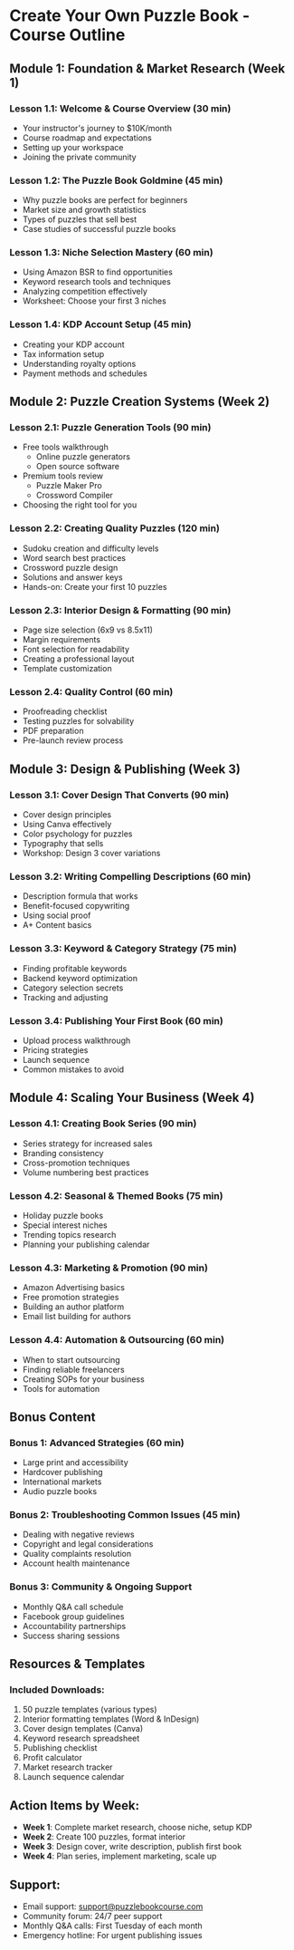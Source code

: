 # Create Your Own Puzzle Book - Course Outline

## Module 1: Foundation & Market Research (Week 1)

### Lesson 1.1: Welcome & Course Overview (30 min)
- Your instructor's journey to $10K/month
- Course roadmap and expectations
- Setting up your workspace
- Joining the private community

### Lesson 1.2: The Puzzle Book Goldmine (45 min)
- Why puzzle books are perfect for beginners
- Market size and growth statistics
- Types of puzzles that sell best
- Case studies of successful puzzle books

### Lesson 1.3: Niche Selection Mastery (60 min)
- Using Amazon BSR to find opportunities
- Keyword research tools and techniques
- Analyzing competition effectively
- Worksheet: Choose your first 3 niches

### Lesson 1.4: KDP Account Setup (45 min)
- Creating your KDP account
- Tax information setup
- Understanding royalty options
- Payment methods and schedules

## Module 2: Puzzle Creation Systems (Week 2)

### Lesson 2.1: Puzzle Generation Tools (90 min)
- Free tools walkthrough
  - Online puzzle generators
  - Open source software
- Premium tools review
  - Puzzle Maker Pro
  - Crossword Compiler
- Choosing the right tool for you

### Lesson 2.2: Creating Quality Puzzles (120 min)
- Sudoku creation and difficulty levels
- Word search best practices
- Crossword puzzle design
- Solutions and answer keys
- Hands-on: Create your first 10 puzzles

### Lesson 2.3: Interior Design & Formatting (90 min)
- Page size selection (6x9 vs 8.5x11)
- Margin requirements
- Font selection for readability
- Creating a professional layout
- Template customization

### Lesson 2.4: Quality Control (60 min)
- Proofreading checklist
- Testing puzzles for solvability
- PDF preparation
- Pre-launch review process

## Module 3: Design & Publishing (Week 3)

### Lesson 3.1: Cover Design That Converts (90 min)
- Cover design principles
- Using Canva effectively
- Color psychology for puzzles
- Typography that sells
- Workshop: Design 3 cover variations

### Lesson 3.2: Writing Compelling Descriptions (60 min)
- Description formula that works
- Benefit-focused copywriting
- Using social proof
- A+ Content basics

### Lesson 3.3: Keyword & Category Strategy (75 min)
- Finding profitable keywords
- Backend keyword optimization
- Category selection secrets
- Tracking and adjusting

### Lesson 3.4: Publishing Your First Book (60 min)
- Upload process walkthrough
- Pricing strategies
- Launch sequence
- Common mistakes to avoid

## Module 4: Scaling Your Business (Week 4)

### Lesson 4.1: Creating Book Series (90 min)
- Series strategy for increased sales
- Branding consistency
- Cross-promotion techniques
- Volume numbering best practices

### Lesson 4.2: Seasonal & Themed Books (75 min)
- Holiday puzzle books
- Special interest niches
- Trending topics research
- Planning your publishing calendar

### Lesson 4.3: Marketing & Promotion (90 min)
- Amazon Advertising basics
- Free promotion strategies
- Building an author platform
- Email list building for authors

### Lesson 4.4: Automation & Outsourcing (60 min)
- When to start outsourcing
- Finding reliable freelancers
- Creating SOPs for your business
- Tools for automation

## Bonus Content

### Bonus 1: Advanced Strategies (60 min)
- Large print and accessibility
- Hardcover publishing
- International markets
- Audio puzzle books

### Bonus 2: Troubleshooting Common Issues (45 min)
- Dealing with negative reviews
- Copyright and legal considerations
- Quality complaints resolution
- Account health maintenance

### Bonus 3: Community & Ongoing Support
- Monthly Q&A call schedule
- Facebook group guidelines
- Accountability partnerships
- Success sharing sessions

## Resources & Templates

### Included Downloads:
1. 50 puzzle templates (various types)
2. Interior formatting templates (Word & InDesign)
3. Cover design templates (Canva)
4. Keyword research spreadsheet
5. Publishing checklist
6. Profit calculator
7. Market research tracker
8. Launch sequence calendar

## Action Items by Week:
- **Week 1**: Complete market research, choose niche, setup KDP
- **Week 2**: Create 100 puzzles, format interior
- **Week 3**: Design cover, write description, publish first book
- **Week 4**: Plan series, implement marketing, scale up

## Support:
- Email support: support@puzzlebookcourse.com
- Community forum: 24/7 peer support
- Monthly Q&A calls: First Tuesday of each month
- Emergency hotline: For urgent publishing issues